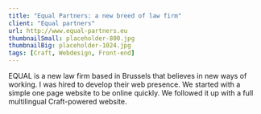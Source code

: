 ```yaml
---
title: "Equal Partners: a new breed of law firm"
client: "Equal partners"
url: http://www.equal-partners.eu
thumbnailSmall: placeholder-800.jpg
thumbnailBig: placeholder-1024.jpg
tags: [Craft, Webdesign, Front-end]
---
```


EQUAL is a new law firm based in Brussels that believes in new ways of working. I was hired to develop their web presence. We started with a simple one page website to be online quickly. We followed it up with a full multilingual Craft-powered website.
